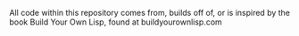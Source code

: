 All code within this repository comes from, builds off of, or is
inspired by the book Build Your Own Lisp, found at buildyourownlisp.com
